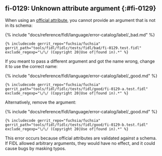 ## fi-0129: Unknown attribute argument {:#fi-0129}

When using an [official attribute](/reference/fidl/language/attributes.md),
you cannot provide an argument that is not in its schema:

{% include "docs/reference/fidl/language/error-catalog/label/_bad.md" %}

```fidl
{% includecode gerrit_repo="fuchsia/fuchsia" gerrit_path="tools/fidl/fidlc/tests/fidl/bad/fi-0129.test.fidl" exclude_regexp="\/\/ (Copyright 20|Use of|found in).*" %}
```

If you meant to pass a different argument and got the name wrong, change it to use the correct name:

{% include "docs/reference/fidl/language/error-catalog/label/_good.md" %}

```fidl
{% includecode gerrit_repo="fuchsia/fuchsia" gerrit_path="tools/fidl/fidlc/tests/fidl/good/fi-0129-a.test.fidl" exclude_regexp="\/\/ (Copyright 20|Use of|found in).*" %}
```

Alternatively, remove the argument:

{% include "docs/reference/fidl/language/error-catalog/label/_good.md" %}

```fidl
{% includecode gerrit_repo="fuchsia/fuchsia" gerrit_path="tools/fidl/fidlc/tests/fidl/good/fi-0129-b.test.fidl" exclude_regexp="\/\/ (Copyright 20|Use of|found in).*" %}
```

This error occurs because official attributes are validated against a schema. If
FIDL allowed arbitrary arguments, they would have no effect, and it could cause
bugs by masking typos.
